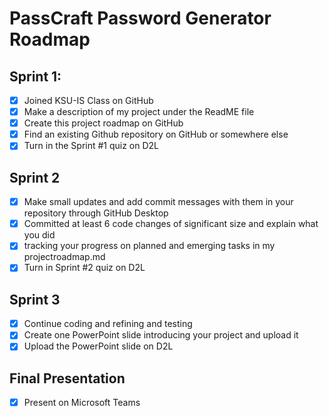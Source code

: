 # PassCraft Password Generator Roadmap

## Sprint 1:
- [x] Joined KSU-IS Class on GitHub
- [x] Make a description of my project under the ReadME file
- [x] Create this project roadmap on GitHub
- [x] Find an existing Github repository on GitHub or somewhere else
- [x] Turn in the Sprint #1 quiz on D2L

## Sprint 2
- [x] Make small updates and add commit messages with them in your repository through GitHub Desktop
- [x] Committed at least 6 code changes of significant size and explain what you did
- [x] tracking your progress on planned and emerging tasks in my projectroadmap.md
- [x] Turn in Sprint #2 quiz on D2L

## Sprint 3
- [x] Continue coding and refining and testing
- [x] Create one PowerPoint slide introducing your project and upload it
- [x] Upload the PowerPoint slide on D2L

## Final Presentation
- [x] Present on Microsoft Teams
      
